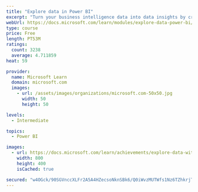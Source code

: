 ```yaml
---
title: "Explore data in Power BI"
excerpt: "Turn your business intelligence data into data insights by creating and configuring Power BI dashboards."
webUrl: https://docs.microsoft.com/learn/modules/explore-data-power-bi/
type: course
price: Free
length: PT53M
ratings:
  count: 3238
  average: 4.711859
heat: 59

provider:
  name: Microsoft Learn
  domain: microsoft.com
  images:
    - url: /assets/images/organizations/microsoft.com-50x50.jpg
      width: 50
      height: 50

levels:
  - Intermediate

topics:
  - Power BI

images:
  - url: https://docs.microsoft.com/learn/achievements/explore-data-with-power-bi-desktop-social.png
    width: 800
    height: 400
    isCached: true

secured: "w4OGck/90SGVnccXLFr2A5A4HZecsoNknSBk6/Q0iWvzMUTWfs1Nz6TZhkrjT7MYdX6lkv1K5lQ0ZDIV8AmFvbs4+mJnsiZecLsDGpgpMNrZzzaxML2zLd3T3dj5rTau7LxR49ecNY6j9SoNk0hwuv30V2N3N3H1CZ+HKr/J6pSuPSGbGoOBIf9Q+tS2GGWgSglm0VPf6zTqTC9vW3kTcjkYWc2Koseio3bntITO69O9iyk902JJfFO4jsRO+BcAXVaVjM62pDJsNQa1F1EW5P4ce/zToBfXwP5/EtMGd5cf2CoqKOeufbl+BfkrylBfSIX19e8Wnvlz6wS+UTw0Hrhs7y2O0LHqNPx+aJQPtIB6jZJ5WXyPSFz2dE1AztDTQ3gXL8Y9c+NIRMYswsAxxIhIqwXx4cjmc8cffG/Y6QQ=;iT6nJhcln+2jlNEscJLbTQ=="
---
```


